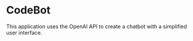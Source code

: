 # CodeBot
This application uses the OpenAI API to create a chatbot with a simplified user interface.
